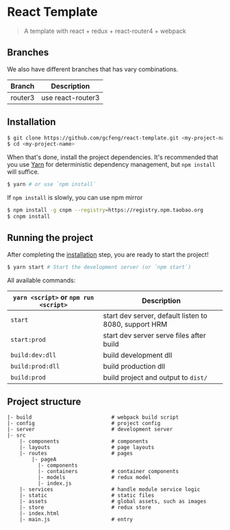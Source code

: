 # React Template

> A template with react + redux + react-router4 + webpack

## Branches
We also have different branches that has vary combinations.

| Branch      | Description                   |
|-------------|-------------------------------|
| router3     | use react-router3             |

## Installation
```bash
$ git clone https://github.com/gcfeng/react-template.git <my-project-name> 
$ cd <my-project-name>
```

When that's done, install the project dependencies. It's recommended that you use [Yarn](#https://yarnpkg.com/) for 
deterministic dependency management, but `npm install` will suffice.

```bash
$ yarn # or use `npm install`
```

If `npm install` is slowly, you can use npm mirror
```bash
$ npm install -g cnpm --registry=https://registry.npm.taobao.org
$ cnpm install
```

## Running the project
After completing the [installation](#installation) step, you are ready to start the project!
```bash
$ yarn start # Start the development server (or `npm start`)
```

All available commands:

| `yarn <script>` or `npm run <script>` | Description |
|---------------------------------------|-------------|
| `start` | start dev server, default listen to 8080, support HRM |
| `start:prod` | start dev server serve files after build |
| `build:dev:dll` | build development dll |
| `build:prod:dll` | build production dll |
| `build:prod` | build project and output to `dist/` |

## Project structure
```
|- build                          # webpack build script
|- config                         # project config
|- server                         # development server
|- src
    |- components                 # components
    |- layouts                    # page layouts
    |- routes                     # pages
        |- pageA
          |- components
          |- containers           # container components
          |- models               # redux model
          |- index.js
    |- services                   # handle module service logic
    |- static                     # static files
    |- assets                     # global assets, such as images
    |- store                      # redux store
    |- index.html
    |- main.js                    # entry
```
